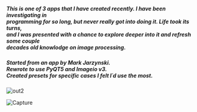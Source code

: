 <h5>This is one of 3 apps that I have created recently. I have been investigating in<br>
programming for so long, but never really got into doing it. Life took its turns, <br>
and I was presented with a chance to explore deeper into it and refresh some couple<br>
decades old knowlodge on image processing.</h5>
<h5>Started from an app by Mark Jarzynski.<br>
Rewrote to use PyQT5 and Imageio v3.<br>
Created presets for specific cases I felt I´d use the most.</h5>

![out2](https://github.com/refotografia/slitscan_app/assets/160272402/29c13343-9a50-402d-ba19-4d403ec5f408)

![Capture](https://github.com/refotografia/slitscan_app/assets/160272402/30eeb458-08f6-4cd0-a6c9-313b8024af4f)
